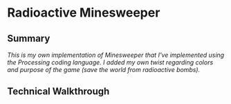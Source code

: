 # Radioactive Minesweeper

<h2>Summary</h2>
<p><i>This is my own implementation of Minesweeper that I've implemented using the Processing coding language. I added my own twist regarding colors and purpose of the game (save the world from radioactive bombs). </i></p>

<h2>Technical Walkthrough</h2>
<p></p>
